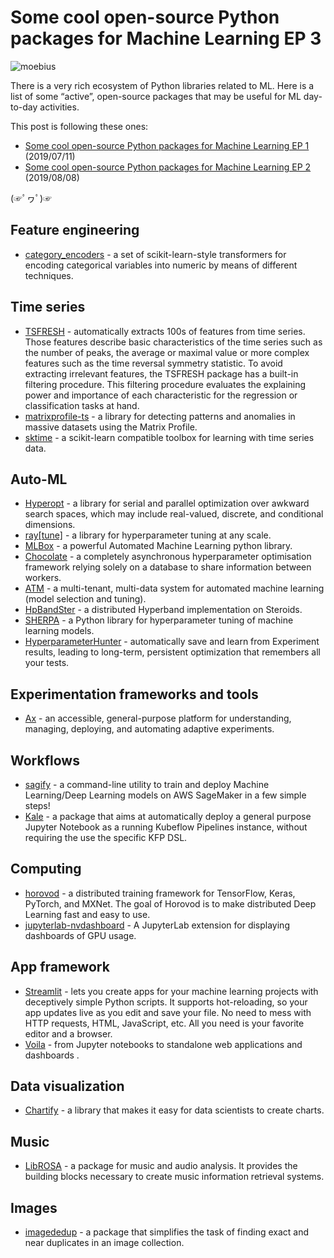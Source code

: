 # Some cool open-source Python packages for Machine Learning EP 3

![moebius](moebius2.jpg)

There is a very rich ecosystem of Python libraries related to ML. Here is a list of some “active”, open-source packages that may be useful for ML day-to-day activities.

This post is following these ones:

* [Some cool open-source Python packages for Machine Learning EP 1](https://aetperf.github.io/2019/07/11/Some-cool-open-source-Python-packages-for-Machine-Learning.html) (2019/07/11)
* [Some cool open-source Python packages for Machine Learning EP 2](https://aetperf.github.io/2019/08/08/Some-cool-open-source-Python-packages-for-Machine-Learning-Ep-2.html) (2019/08/08)


(☞ﾟヮﾟ)☞

## Feature engineering

* [category_encoders](https://github.com/scikit-learn-contrib/categorical-encoding/) - a set of scikit-learn-style transformers for encoding categorical variables into numeric by means of different techniques.

## Time series

* [TSFRESH](https://github.com/blue-yonder/tsfresh) - automatically extracts 100s of features from time series. Those features describe basic characteristics of the time series such as the number of peaks, the average or maximal value or more complex features such as the time reversal symmetry statistic. To avoid extracting irrelevant features, the TSFRESH package has a built-in filtering procedure. This filtering procedure evaluates the explaining power and importance of each characteristic for the regression or classification tasks at hand.
* [matrixprofile-ts](https://github.com/target/matrixprofile-ts) - a library for detecting patterns and anomalies in massive datasets using the Matrix Profile.
* [sktime](https://github.com/alan-turing-institute/sktime) - a scikit-learn compatible toolbox for learning with time series data.

## Auto-ML

* [Hyperopt](https://github.com/hyperopt/hyperopt) - a library for serial and parallel optimization over awkward search spaces, which may include real-valued, discrete, and conditional dimensions.
* [ray[tune]](https://github.com/ray-project/ray) - a library for hyperparameter tuning at any scale.
* [MLBox](https://github.com/AxeldeRomblay/MLBox) - a powerful Automated Machine Learning python library.
* [Chocolate](https://github.com/AIworx-Labs/chocolate) - a completely asynchronous hyperparameter optimisation framework relying solely on a database to share information between workers.
* [ATM](https://github.com/HDI-Project/ATM) - a multi-tenant, multi-data system for automated machine learning (model selection and tuning).
* [HpBandSter](https://github.com/automl/HpBandSter) - a distributed Hyperband implementation on Steroids.
* [SHERPA](https://github.com/sherpa-ai/sherpa) - a Python library for hyperparameter tuning of machine learning models.
* [HyperparameterHunter](https://github.com/HunterMcGushion/hyperparameter_hunter) - automatically save and learn from Experiment results, leading to long-term, persistent optimization that remembers all your tests.

## Experimentation frameworks and tools

* [Ax](https://github.com/facebook/Ax) - an accessible, general-purpose platform for understanding, managing, deploying, and automating adaptive experiments.

## Workflows

* [sagify](https://github.com/Kenza-AI/sagify) - a command-line utility to train and deploy Machine Learning/Deep Learning models on AWS SageMaker in a few simple steps!
* [Kale](https://github.com/kubeflow-kale/kale) - a package that aims at automatically deploy a general purpose Jupyter Notebook as a running Kubeflow Pipelines instance, without requiring the use the specific KFP DSL.

## Computing

* [horovod](https://github.com/horovod/horovod) - a distributed training framework for TensorFlow, Keras, PyTorch, and MXNet. The goal of Horovod is to make distributed Deep Learning fast and easy to use.
* [jupyterlab-nvdashboard](https://github.com/rapidsai/jupyterlab-nvdashboard) - A JupyterLab extension for displaying dashboards of GPU usage.

## App framework

* [Streamlit](https://github.com/streamlit/streamlit) - lets you create apps for your machine learning projects with deceptively simple Python scripts. It supports hot-reloading, so your app updates live as you edit and save your file. No need to mess with HTTP requests, HTML, JavaScript, etc. All you need is your favorite editor and a browser. 
* [Voila](https://github.com/voila-dashboards/voila) - from Jupyter notebooks to standalone web applications and dashboards .

## Data visualization

* [Chartify](https://github.com/spotify/chartify) - a library that makes it easy for data scientists to create charts.

## Music

* [LibROSA](https://github.com/librosa/librosa) - a package for music and audio analysis. It provides the building blocks necessary to create music information retrieval systems.

## Images

* [imagededup](https://github.com/idealo/imagededup) - a package that simplifies the task of finding exact and near duplicates in an image collection.